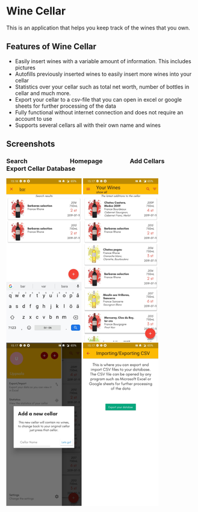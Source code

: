 # Wine Cellar

This is an application that helps you keep track of the wines that you own.

## Features of Wine Cellar

* Easily insert wines with a variable amount of information. This includes pictures
* Autofills previously inserted wines to easily insert more wines into your cellar
* Statistics over your cellar such as total net worth, number of bottles in cellar and much more.
* Export your cellar to a csv-file that you can open in excel or google sheets for further
processing of the data
* Fully functional without internet connection and does not require an account to use
* Supports several cellars all with their own name and wines

## Screenshots
### Search &emsp; &emsp; &emsp; &emsp; &nbsp; &emsp; Homepage &emsp; &emsp; &emsp; &nbsp; Add Cellars &emsp; &nbsp; Export Cellar Database 
<img src="screenshots/search.jpg" width="200px"> <img src="screenshots/homepage.jpg" width="200px"> <img src="screenshots/create_new_cellar.jpg" width="200px"> <img src="screenshots/export_database.jpg" width="200px"> 


